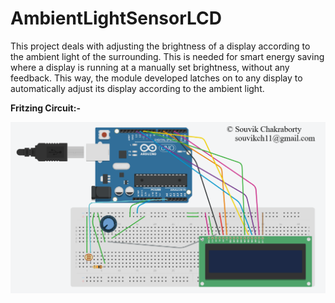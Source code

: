 ﻿
# AmbientLightSensorLCD

This project deals with adjusting the brightness of a display according to the ambient light of the
surrounding. This is needed for smart energy saving where a display is running at a manually set
brightness, without any feedback. This way, the module developed latches on to any display to
automatically adjust its display according to the ambient light.

**Fritzing Circuit:-**

![Circuit](https://github.com/souvikchakraborty98/AmbientLightSensorLCD/blob/master/Fritzing.PNG?raw=true)
